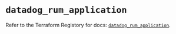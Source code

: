 # `datadog_rum_application`

Refer to the Terraform Registory for docs: [`datadog_rum_application`](https://registry.terraform.io/providers/datadog/datadog/3.29.0/docs/resources/rum_application).
